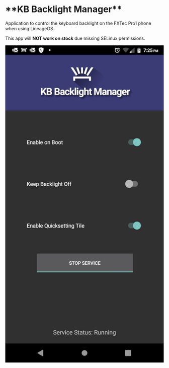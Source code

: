  
<h1>**KB Backlight Manager**</h1>

Application to control the keyboard backlight on the FXTec Pro1 phone when using LineageOS.

This app will **NOT work on stock** due missing SELinux permissions.

![Screenshot]( https://github.com/JooJooBee666/KB_Backlight_Manager/blob/master/KB_Backlight_Manager.jpg)



